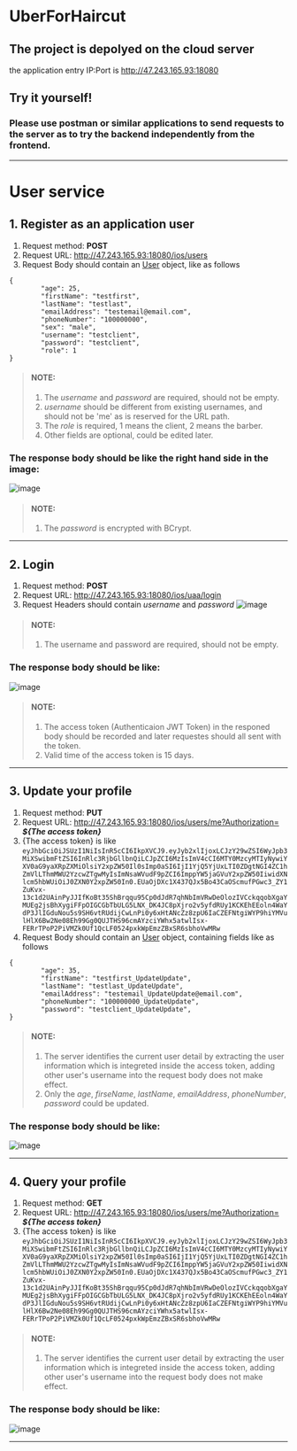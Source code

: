 # UberForHaircut



## The project is depolyed on the cloud server  
the application entry IP:Port is http://47.243.165.93:18080 

## Try it yourself!
### Please use postman or similar applications to send requests to the server as to try the backend independently from the frontend.

  
----

# User service
## 1. Register as an application user
1. Request method: **POST**  
2. Request URL: http://47.243.165.93:18080/ios/users
3. Request Body should contain an [User](/api-common/src/main/java/com/bristol/project/entity/User.java) object, like as follows

```
{
        "age": 25,
        "firstName": "testfirst",
        "lastName": "testlast",
        "emailAddress": "testemail@email.com",
        "phoneNumber": "100000000",
        "sex": "male",
        "username": "testclient",
        "password": "testclient",
        "role": 1
}
```

> #### NOTE:
> 1. The *username* and *password* are required, should not be empty.
> 2. *username* should be different from existing usernames, and should not be 'me' as is reserved for the URL path.
> 3. The *role* is required, 1 means the client, 2 means the barber.
> 4. Other fields are optional, could be edited later.

### The response body should be like the right hand side in the image:    
![image](https://user-images.githubusercontent.com/45266501/149774063-3125892f-e5d5-4dda-accd-8d979df2a0ab.png)

> #### NOTE:
> 1. The *password* is encrypted with BCrypt.

----

## 2. Login
1. Request method: **POST**  
2. Request URL: http://47.243.165.93:18080/ios/uaa/login
3. Request Headers should contain *username* and *password*
![image](https://user-images.githubusercontent.com/45266501/149775057-975c5ef2-1922-434a-954d-ef63cff05da7.png)

> #### NOTE:
> 1. The username and password are required, should not be empty.
### The response body should be like:   
![image](https://user-images.githubusercontent.com/45266501/149775501-1e011388-d6df-4d19-b775-c7fabafb772a.png)

> #### NOTE:
> 1. The access token (Authenticaion JWT Token) in the responed body should be recorded and later requestes should all sent with the token.
> 2. Valid time of the access token is 15 days.

----

## 3. Update your profile
1. Request method: **PUT**  
2. Request URL: http://47.243.165.93:18080/ios/users/me?Authorization= ***${The access token}***
3. {The access token} is like 
`eyJhbGciOiJSUzI1NiIsInR5cCI6IkpXVCJ9.eyJyb2xlIjoxLCJzY29wZSI6WyJpb3MiXSwibmFtZSI6InRlc3RjbGllbnQiLCJpZCI6MzIsImV4cCI6MTY0MzcyMTIyNywiYXV0aG9yaXRpZXMiOlsiY2xpZW50Il0sImp0aSI6IjI1YjQ5YjUxLTI0ZDgtNGI4ZC1hZmVlLThmMWU2YzcwZTgwMyIsImNsaWVudF9pZCI6ImppYW5jaGVuY2xpZW50IiwidXNlcm5hbWUiOiJ0ZXN0Y2xpZW50In0.EUaOjDXc1X437QJx5Bo43CaOScmufPGwc3_ZY1ZuKvx-13c1d2UAinPyJJIfKoBt35ShBrqqu95Cp0dJdR7qhNbImVRwDeOlozIVCckqqobXgaYMUEg2jsBhXygiFFpOIGCGbTbULG5LNX_DK4JC8pXjro2v5yfdRUy1KCKEhEEoln4WaYdP3JlIGduNou5s9SH6vtRUdijCwLnPi0y6xHtANcZz8zpU6IaCZEFNtgiWYP9hiYMVulHlX6Bw2Ne08Eh99Gg0QUJTHS96cmAYzciYWhx5atwlIsx-FERrTPoP2PiVMZk0Uf1QcLF0524pxkWpEmzZBxSR6sbhoVwMRw`
4. Request Body should contain an [User](/api-common/src/main/java/com/bristol/project/entity/User.java) object, containing fields like as follows

```
{
        "age": 35,
        "firstName": "testfirst_UpdateUpdate",
        "lastName": "testlast_UpdateUpdate",
        "emailAddress": "testemail_UpdateUpdate@email.com",
        "phoneNumber": "100000000_UpdateUpdate",
        "password": "testclient_UpdateUpdate",
}
```

> #### NOTE:
> 1. The server identifies the current user detail by extracting the user information which is integreted inside the access token, adding other user's username into the request body does not make effect.
> 2. Only the *age*, *firseName*, *lastName*, *emailAddress*, *phoneNumber*, *password* could be updated.

### The response body should be like:
![image](https://user-images.githubusercontent.com/45266501/149779108-2f17fc58-021a-4cd9-88c2-8ee7b577d2da.png)

----

## 4. Query your profile
1. Request method: **GET**  
2. Request URL: http://47.243.165.93:18080/ios/users/me?Authorization= ***${The access token}***
3. {The access token} is like 
`eyJhbGciOiJSUzI1NiIsInR5cCI6IkpXVCJ9.eyJyb2xlIjoxLCJzY29wZSI6WyJpb3MiXSwibmFtZSI6InRlc3RjbGllbnQiLCJpZCI6MzIsImV4cCI6MTY0MzcyMTIyNywiYXV0aG9yaXRpZXMiOlsiY2xpZW50Il0sImp0aSI6IjI1YjQ5YjUxLTI0ZDgtNGI4ZC1hZmVlLThmMWU2YzcwZTgwMyIsImNsaWVudF9pZCI6ImppYW5jaGVuY2xpZW50IiwidXNlcm5hbWUiOiJ0ZXN0Y2xpZW50In0.EUaOjDXc1X437QJx5Bo43CaOScmufPGwc3_ZY1ZuKvx-13c1d2UAinPyJJIfKoBt35ShBrqqu95Cp0dJdR7qhNbImVRwDeOlozIVCckqqobXgaYMUEg2jsBhXygiFFpOIGCGbTbULG5LNX_DK4JC8pXjro2v5yfdRUy1KCKEhEEoln4WaYdP3JlIGduNou5s9SH6vtRUdijCwLnPi0y6xHtANcZz8zpU6IaCZEFNtgiWYP9hiYMVulHlX6Bw2Ne08Eh99Gg0QUJTHS96cmAYzciYWhx5atwlIsx-FERrTPoP2PiVMZk0Uf1QcLF0524pxkWpEmzZBxSR6sbhoVwMRw`

> #### NOTE:
> 1. The server identifies the current user detail by extracting the user information which is integreted inside the access token, adding other user's username into the request body does not make effect.

### The response body should be like:
![image](https://user-images.githubusercontent.com/45266501/149781106-72bd8a5b-a6c1-45de-81e8-102d3db81088.png)

----

